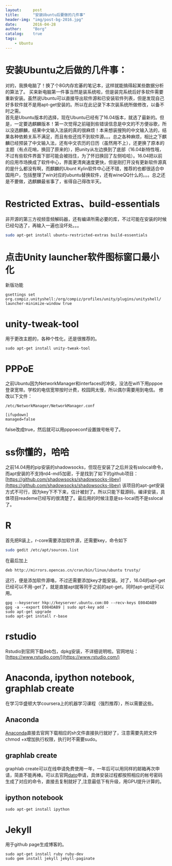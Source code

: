 ```yaml
---
layout: 	post
title:		"安装Ubuntu后要做的几件事"
header-img:	"img/post-bg-2016.jpg"
date:		2016-04-28
author: 	"Borg"
catalog:	true
tags:
    - Ubuntu
---
```

# 安装Ubuntu之后做的几件事：  
对的，我换电脑了！换了个8G内存宏碁的笔记本，这样就能搞得起某些数据分析的算法了。
买来新电脑第一件事当然是装系统啦，但是装完系统后好多软件需要重新安装。虽然说Ubuntu可以直接导出软件源和已安装软件列表，但是发现自己好多软件就不是用apt-get安装的。所以在此记录下本次装系统所做修改，以备不时之需。  
首先是Ubuntu版本的选择，现在Ubuntu已经有了16.04版本，就选了最新的。但是，一定要选麒麟版本！第一次觉得之前碰到些错误信息是中文的不方便谷歌，所以没选麒麟，结果中文输入法装的真的很麻烦！本来想装搜狗的中文输入法的，结果各种依赖关系不满足，而且有些还找不到软件源。。。总之各种麻烦，相比之下麒麟已经预装了中文输入法，还有中文农历的日历（虽然用不上），还更换了原本的主题（有点花哨，换回了原来的），把unity从左边换到了底部（16.04新特性哦，不过有些软件界面下部可能会被挡住，为了怀旧换回了左侧哈哈）。16.04把以前的应用市场换成了软件中心，界面更清爽速度更快，但是刚打开没有更新软件源真的是什么都没有啊，而麒麟的Ubunt Kylin软件中心还不错，推荐的也都很适合中国用户，包括整理了win对应的ubuntu替换软件，还有wineQQ什么的。。。总之还是不要做，选麒麟最省事了，省得自己得改半天。  

# Restricted Extras、build-essentials
非开源的第三方视频音频解码器，还有编译所需必要的库，不过可能在安装的时候已经勾选了，再输入一遍也没坏处。。。

```bash
sudo apt-get install ubuntu-restricted-extras build-essentials
```

# 点击Unity launcher软件图标窗口最小化
新版功能

```
gsettings set org.compiz.unityshell:/org/compiz/profiles/unity/plugins/unityshell/ launcher-minimize-window true
```

# unity-tweak-tool
用于更改主题的，各种个性化，还是很推荐的。

```
sudo apt-get install unity-tweak-tool
```

# PPPoE
之前Ubuntu因为NetworkManager和interfaces的冲突，没法在wifi下用pppoe登录宽带。学校的电信宽带按时计费，校园网太慢，所以偶尔需要用到电信。
修改以下文件：

```
/etc/NetworkManager/NetworkManager.conf  
```

```
[ifupdown]  
managed=false 
```
false改成true，然后就可以用pppoeconf设置拨号帐号了。

# ss你懂的，哈哈
之前14.04用的pip安装的shadowsocks，但现在安装了之后并没有sslocal命令，而apt安装的不支持rd4-md5加密，于是找到了如下的github项目：
[https://github.com/shadowsocks/shadowsocks-libev](https://github.com/shadowsocks/shadowsocks-libev)
该项目的apt-get安装方式不可行，因为key下不下来，估计被封了。所以只能下载源码，编译安装，具体项目reademe已经写的很清楚了。最后用的时候注意是ss-local而不是sslocal了。

# R
首先把R装上，r-core需要添加软件源，还需要key，命令如下

```bash
sudo gedit /etc/apt/sources.list
```
在最后加上

```
deb http://mirrors.opencas.cn/cran/bin/linux/ubuntu trusty/
```
这行，便是添加软件源咯，不过还需要添加key才能安装。对了，16.04的apt-get已经可以不用-get了，就是直接apt就等同于之前的apt-get，同时apt-get还可以用。

```
gpg --keyserver hkp://keyserver.ubuntu.com:80 --recv-keys E084DAB9  
gpg -a --export E084DAB9 | sudo apt-key add -  
sudo apt-get upgrade  
sudo apt-get install r-base  
```

# rstudio
Rstudio到官网下载deb包，dpkg安装，不详细说明啦。官网地址：[https://www.rstudio.com/](https://www.rstudio.com/)

# Anaconda, ipython notebook, graphlab create
在学习华盛顿大学coursera上的机器学习课程（强烈推荐），所以需要这些。
## Anaconda
[Anaconda](https://www.continuum.io/downloads)直接去官网下载相应的sh文件直接执行就好了，注意需要先把文件chmod +x增加执行权限，执行时不需要sudo。

## graphlab create
graphlab create可以在线申请免费使用一年，一年后可以用同样的邮箱再次申请，简直不能再棒。可以去官网[dato](https://dato.com/)申请，具体安装过程都按照相应的帐号密码生成了对应的命令，直接去复制就好了,注意最低下有升级，用GPU提升计算的。

## ipython notebook
```
sudo apt-get install ipython
```

# Jekyll
用于github page生成博客的。

```
sudo apt-get install ruby ruby-dev
sudo gem install jekyll jekyll-paginate
```


